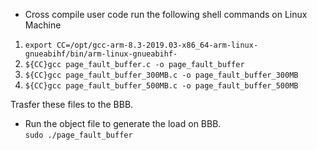 * Cross compile user code run the following shell commands on Linux Machine
1. `export CC=/opt/gcc-arm-8.3-2019.03-x86_64-arm-linux-gnueabihf/bin/arm-linux-gnueabihf- `<br>
2. `${CC}gcc page_fault_buffer.c -o page_fault_buffer`<br>
3. `${CC}gcc page_fault_buffer_300MB.c -o page_fault_buffer_300MB`<br>
4. `${CC}gcc page_fault_buffer_500MB.c -o page_fault_buffer_500MB` <br>

  Trasfer these files to the BBB.
* Run the object file to generate the load on BBB.<br>
`sudo ./page_fault_buffer`<br>




